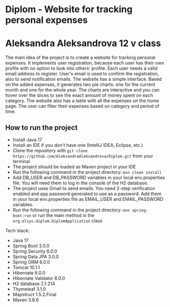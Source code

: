 # Diplom - Website for tracking personal expenses
# Aleksandra Aleksandrova 12 v class

The main idea of the project is to create a website for tracking personal expenses. It implements user registration, because each user has their own profile with no option to look into others' profile. Each user needs a valid email address to register. User's email is used to confirm the registration, also to send notification emails.
The website has a simple interface. Based on the added expenses, it generates two pie charts: one for the current month and one for the whole year. The charts are interactive and you can hover over the slices to see the exact amount of money spent on each category. The website also has a table with all the expenses on the home page. The user can filter their expenses based on category and period of time.

## How to run the project 
- Install Java 17 
- Install an IDE if you don't have one (IntelliJ IDEA, Eclipse, etc.)
- Clone the repository with `git clone https://github.com/AleksandraAleksandrova/Diplom.git` from your terminal
- The project should be loaded as Maven project in your IDE
- Run the following command in the project directory: `mvn clean install`
- Add DB_USER and DB_PASSWORD variables in your local env.properties file. You will need them to log in the console of the H2 database.
- The project uses Gmail to send emails. You need 2-step verification enabled and app password generated to use as a password. Add them in your local env.properties file as EMAIL_USER and EMAIL_PASSWORD variables.
- Run the following command in the project directory: `mvn spring-boot:run` or run the main method in the `org.elsys.diplom.DiplomApplication` class

Tech stack:
- Java 17
- Spring Boot 3.0.0
- Spring Security 6.0.0
- Spring Data JPA 3.0.0
- Spring ORM 6.0.0
- Tomcat 10.1.1
- Hibernate 6.0.0
- Hibernate Validator 8.0.0
- H2 database 2.1.214
- Thymeleaf 3.1.0
- Mapstruct 1.5.2.Final
- Maven 3.8.6
